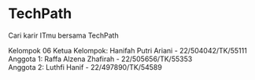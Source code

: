 # TechPath

Cari karir ITmu bersama TechPath

Kelompok 06
Ketua Kelompok: Hanifah Putri Ariani - 22/504042/TK/55111 <br>
Anggota 1: Raffa Alzena Zhafirah - 22/505656/TK/55353 <br>
Anggota 2: Luthfi Hanif - 22/497890/TK/54589 <br>
